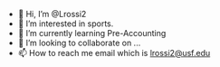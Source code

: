 - 👋 Hi, I’m @Lrossi2
- 👀 I’m interested in sports.
- 🌱 I’m currently learning Pre-Accounting 
- 💞️ I’m looking to collaborate on ...
- 📫 How to reach me email which is lrossi2@usf.edu

<!---
Lrossi2/Lrossi2 is a ✨ special ✨ repository because its `README.md` (this file) appears on your GitHub profile.
You can click the Preview link to take a look at your changes.
--->
